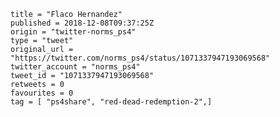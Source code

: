 ```
title = "Flaco Hernandez"
published = 2018-12-08T09:37:25Z
origin = "twitter-norms_ps4"
type = "tweet"
original_url = "https://twitter.com/norms_ps4/status/1071337947193069568"
twitter_account = "norms_ps4"
tweet_id = "1071337947193069568"
retweets = 0
favourites = 0
tag = [ "ps4share", "red-dead-redemption-2",]
```

<p class='image'><img src='https://mnf.m17s.net/2018/12/08/Dt4oLwrWsAEwhJL.jpg' alt=''></p>

